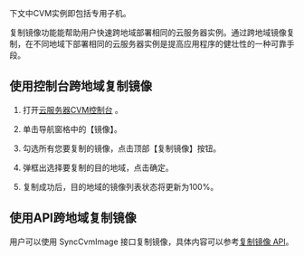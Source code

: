 下文中CVM实例即包括专用子机。

复制镜像功能能帮助用户快速跨地域部署相同的云服务器实例。通过跨地域镜像复制，在不同地域下部署相同的云服务器实例是提高应用程序的健壮性的一种可靠手段。

## 使用控制台跨地域复制镜像
1) 打开[云服务器CVM控制台](http://console.tcecqpoc.fsphere.cn/cvm/) 。

2) 单击导航窗格中的【镜像】。

3) 勾选所有您要复制的镜像，点击顶部【复制镜像】按钮。

4) 弹框出选择要复制的目的地域，点击确定。

5) 复制成功后，目的地域的镜像列表状态将更新为100%。

## 使用API跨地域复制镜像
用户可以使用 SyncCvmImage 接口复制镜像，具体内容可以参考[复制镜像 API](http://tcecqpoc.fsphere.cn/doc/api/229/1336)。